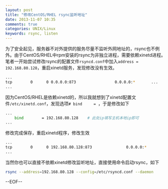 ```yaml
---
layout: post
title: "修改CentOS/RHEL rsync监听地址"
date: 2013-11-07 10:35
comments: true
categories: UNIX/Linux
keywords: rsync, listen
---
```


为了安全起见，服务器不对外提供的服务尽量不监听外网地址的，rsync也不例外。由于CentOS/RHEL中rpm安装的rsync为非独立进程，需要依赖xinetd进程。笔者一开始尝试修改rsync的配置文件`rsyncd.conf`中加入`address = 192.168.80.128`，重启xinetd服务，发现修改没有生效。

<!--more-->

``` bash
...
tcp        0      0 0.0.0.0:873                 0.0.0.0:*		...
...
```

因为CentOS/RHEL是依赖xinetd的，所以我就想到了xinetd配置文件`/etc/xinetd.conf`，发现选项`# bind		= `，于是修改如下

``` bash
...
	bind		= 192.168.80.128	# 此处ip填写主机本地ip即可
...
```

修改完成保存，重启xinetd程序，修改生效

``` bash
...
tcp        0      0 192.168.80.128:873               0.0.0.0:*                   LISTEN      25967/xinetd
...
```

当然你也可以直接不依赖xinetd修改监听地址，直接使用命令启动rsync，如下

``` bash
rsync --address=192.168.80.128 --config=/etc/rsyncd.conf --daemon
```

--EOF--